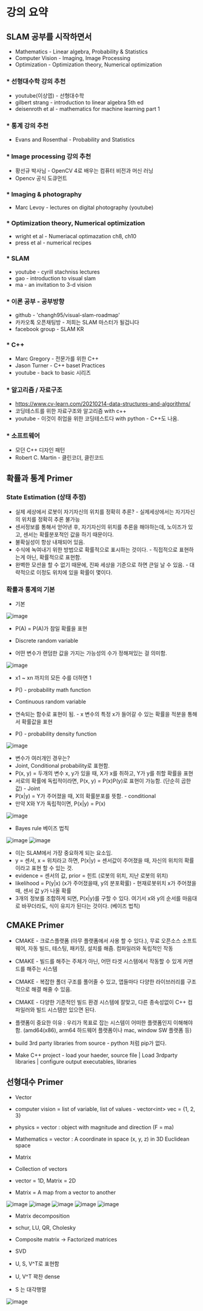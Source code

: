 # 강의 요약

## SLAM 공부를 시작하면서
* Mathematics - Linear algebra, Probability & Statistics
* Computer Vision - Imaging, Image Processing
* Optimization - Optimization theory, Numerical optimization

### * 선형대수학 강의 추천
* youtube(이상엽) - 선형대수학
* gilbert strang - introduction to linear algebra 5th ed
* deisenroth et al - mathematics for machine learning part 1

### * 통계 강의 추천
* Evans and Rosenthal - Probability and Statistics

### * Image processing 강의 추천
* 황선규 박사님 - OpenCV 4로 배우는 컴퓨터 비전과 머신 러닝
* Opencv 공식 도큐먼트

### * Imaging & photography
* Marc Levoy - lectures on digital photography (youtube)

### * Optimization theory, Numerical optimization
* wright et al - Numeriacal optimazation ch8, ch10
* press et al - numerical recipes

### * SLAM
* youtube - cyrill stachniss lectures
* gao - introduction to visual slam
* ma - an invitation to 3-d vision

### * 이론 공부 - 공부방향
* github - 'changh95/visual-slam-roadmap'
* 카카오톡 오픈채팅방 - 저희는 SLAM 마스터가 될겁니다
* facebook group - SLAM KR

### * C++
* Marc Gregory - 전문가를 위한 C++
* Jason Turner - C++ baset Practices
* youtube - back to basic 시리즈

### * 알고리즘 / 자료구조
* https://www.cv-learn.com/20210214-data-structures-and-algorithms/
* 코딩테스트를 위한 자료구조와 알고리즘 with c++
* youtube - 이것이 취업을 위한 코딩테스트다 with python - C++도 나옴.

### * 소프트웨어
* 모던 C++ 디자인 패턴
* Robert C. Martin - 클린코더, 클린코드

## 확률과 통계 Primer
### State Estimation (상태 추정)
* 실제 세상에서 로봇이 자기자신의 위치를 정확히 추론? - 실제세상에서는 자기자신의 위치를 정확히 추론 불가능
* 센서정보를 통해서 얻어낸 후, 자기자신의 위치를 추론을 해야하는데, 노이즈가 있고, 센서는 확률분포적인 값을 하기 때문이다.
* 불확실성이 항상 내재되어 있음.
* 수식에 녹여내기 위한 방법으로 확률적으로 표시하는 것이다. - 직접적으로 표현하는게 아닌, 확률적으로 표현함.
* 완벽한 모션을 할 수 없기 때문에, 진짜 세상을 기준으로 하면 큰일 날 수 있음. - 대략적으로 이정도 위치에 있을 확률이 몇이다.

### 확률과 통계의 기본
* 기본

![image](https://user-images.githubusercontent.com/55529455/169981201-01c9fc31-cfe1-4eae-91d8-2713f26889ec.png)
* P(A) = P(A)가 참일 확률을 표현

* Discrete random variable
* 어떤 변수가 랜덤한 값을 가지는 가능성의 수가 정해져있는 걸 의미함.

![image](https://user-images.githubusercontent.com/55529455/169981918-790fa6fb-fd49-4f78-b87a-91bbd8da46e6.png)
* x1 ~ xn 까지의 모든 수를 더하면 1
* P() - probability math function

* Continuous random variable
* 연속되는 함수로 표현이 됨. - x 변수의 특정 x가 들어갈 수 있는 확률을 적분을 통해서 확률값을 표현
* P() - probability density function

![image](https://user-images.githubusercontent.com/55529455/169982446-323ca710-27b0-4dc7-a8b3-fddddaca9bc0.png)

* 변수가 여러개인 경우는?
* Joint, Conditional probability로 표현함.
* P(x, y) = 두개의 변수 x, y가 있을 때, X가 x를 취하고, Y가 y를 취할 확률을 표현
* 서로의 확률에 독립적이라면, P(x, y) = P(x)P(y)로 표현이 가능함. (단순히 곱한 값) - Joint
* P(x|y) = Y가 주어졌을 때, X의 확률분포를 뜻함. - conditional
* 만약 X와 Y가 독립적이면, P(x|y) = P(x)

![image](https://user-images.githubusercontent.com/55529455/169982608-5a31c52e-d999-4cc4-8f6e-c7c12b8cb217.png)

* Bayes rule 베이즈 법칙

![image](https://user-images.githubusercontent.com/55529455/169983652-a7410299-dc8d-45a0-913f-4210a8d138b2.png)
![image](https://user-images.githubusercontent.com/55529455/169984250-a974f2ef-b5ee-4d9d-bbff-bcb5a9ced2a6.png)

* 이는 SLAM에서 가장 중요하게 되는 요소임.
* y = 센서, x = 위치라고 하면, P(x|y) = 센서값이 주어졌을 때, 자신의 위치의 확률이라고 표현 할 수 있는 것.
* evidence = 센서의 값, prior = 힌트 (로봇의 위치, 지난 로봇의 위치)
* likelihood = P(y|x) (x가 주어졌을때, y의 분포확률) - 현재로봇위치 x가 주어졌을 때, 센서 값 y가 나올 확률
* 3개의 정보를 조합하게 되면, P(x|y)를 구할 수 있다. 여기서 x와 y의 순서를 마음대로 바꾸더라도, 식이 유지가 된다는 것이다. (베이즈 법칙)

## CMAKE Primer
* CMAKE - 크로스플랫폼 (아무 플랫폼에서 사용 할 수 있다.), 무료 오픈소스 소프트웨어, 자동 빌드, 테스팅, 패키징, 설치를 해줌. 컴파일러와 독립적인 작동
* CMAKE - 빌드를 해주는 주체가 아닌, 어떤 타겟 시스템에서 작동할 수 있게 커맨드를 해주는 시스템
* CMAKE - 복잡한 폴더 구조를 풀어줄 수 있고, 앱들마다 다양한 라이브러리를 구조적으로 해결 해줄 수 있음.
* CMAKE - 다양한 기존적인 빌드 환경 시스템에 잘맞고, 다른 종속성없이 C++ 컴파일러와 빌드 시스템만 있으면 된다.
* 플랫폼이 중요한 이유 : 우리가 목표로 잡는 시스템이 어떠한 플랫폼인지 이해해야함. (amd64(x86), arm64 하드웨어 플랫폼이나 mac, window SW 플랫폼 등)

* build 3rd party libraries from source - python 처럼 pip가 없다.
* Make C++ project - load your haeder, source file | Load 3rdparty libraries | configure output executables, libraries

## 선형대수 Primer
* Vector
* computer vision = list of variable, list of values - vector\<int\> vec = \{1, 2, 3\}
* physics = vector : object with magnitude and direction (F = ma)
* Mathematics = vector : A coordinate in space (x, y, z) in 3D Euclidean space

* Matrix
* Collection of vectors
* vector = 1D, Matrix = 2D
* Matrix = A map from a vector to another

![image](https://user-images.githubusercontent.com/55529455/170010172-7c51d93b-fa17-4bf3-8316-b3c68154fb48.png)
![image](https://user-images.githubusercontent.com/55529455/170025301-63c0b1f2-be56-4091-b204-424182fafa90.png)
![image](https://user-images.githubusercontent.com/55529455/170025333-df5e718d-56bc-48d1-bcee-2559a45f4cf7.png)
![image](https://user-images.githubusercontent.com/55529455/170025385-1c8dbd25-c35f-423c-a041-370fe264a4cf.png)
![image](https://user-images.githubusercontent.com/55529455/170025431-0f34130a-291d-49ec-a1e9-f125b45c2582.png)

* Matrix decomposition
* schur, LU, QR, Cholesky
* Composite matrix -> Factorized matrices

* SVD
* U, S, V^T로 표현함
* U, V^T 꽉찬 dense
* S 는 대각행렬

![image](https://user-images.githubusercontent.com/55529455/170025690-cdb6d04e-a3d7-4398-8b0b-fff4f2c9e24f.png)





